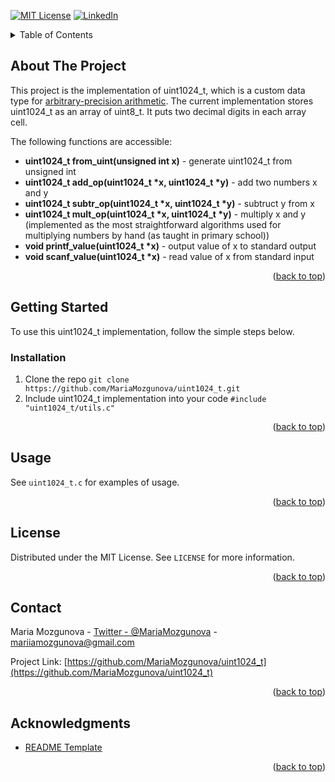 <div id="top"></div>



<!-- PROJECT SHIELDS -->
[![MIT License][license-shield]][license-url]
[![LinkedIn][linkedin-shield]][linkedin-url]



<!-- TABLE OF CONTENTS -->
<details>
  <summary>Table of Contents</summary>
  <ol>
    <li>
      <a href="#about-the-project">About The Project</a>
    </li>
    <li>
      <a href="#getting-started">Getting Started</a>
      <ul>
        <li><a href="#installation">Installation</a></li>
      </ul>
    </li>
    <li><a href="#usage">Usage</a></li>
    <li><a href="#license">License</a></li>
    <li><a href="#contact">Contact</a></li>
    <li><a href="#acknowledgments">Acknowledgments</a></li>
  </ol>
</details>



<!-- ABOUT THE PROJECT -->
## About The Project

This project is the implementation of uint1024_t, which is a custom data type for [arbitrary-precision arithmetic](https://en.wikipedia.org/wiki/Arbitrary-precision_arithmetic). The current implementation stores uint1024_t as an array of uint8_t. It puts two decimal digits in each array cell.

The following functions are accessible:

- **uint1024_t from_uint(unsigned int x)** - generate uint1024_t from unsigned int
- **uint1024_t add_op(uint1024_t \*x, uint1024_t \*y)** - add two numbers x and y
-  **uint1024_t subtr_op(uint1024_t \*x, uint1024_t \*y)** - subtruct y from x
-  **uint1024_t mult_op(uint1024_t \*x, uint1024_t \*y)** - multiply x and y (implemented as the most straightforward algorithms used for multiplying numbers by hand (as taught in primary school))
-  **void printf_value(uint1024_t \*x)** - output value of x to standard output
-  **void scanf_value(uint1024_t \*x)** - read value of x from standard input


<p align="right">(<a href="#top">back to top</a>)</p>



<!-- GETTING STARTED -->
## Getting Started

To use this uint1024_t implementation, follow the simple steps below.

### Installation

1. Clone the repo `git clone https://github.com/MariaMozgunova/uint1024_t.git`
2. Include uint1024_t implementation into your code `#include "uint1024_t/utils.c"`

<p align="right">(<a href="#top">back to top</a>)</p>



<!-- USAGE EXAMPLES -->
## Usage

See `uint1024_t.c` for examples of usage.

<p align="right">(<a href="#top">back to top</a>)</p>



<!-- LICENSE -->
## License

Distributed under the MIT License. See `LICENSE` for more information.

<p align="right">(<a href="#top">back to top</a>)</p>



<!-- CONTACT -->
## Contact

Maria Mozgunova - [Twitter - @MariaMozgunova](https://twitter.com/MariaMozgunova) - mariiamozgunova@gmail.com

Project Link: [https://github.com/MariaMozgunova/uint1024_t](https://github.com/MariaMozgunova/uint1024_t)

<p align="right">(<a href="#top">back to top</a>)</p>



<!-- ACKNOWLEDGMENTS -->
## Acknowledgments

* [README Template](https://github.com/othneildrew/Best-README-Template)

<p align="right">(<a href="#top">back to top</a>)</p>



<!-- MARKDOWN LINKS & IMAGES -->
<!-- https://www.markdownguide.org/basic-syntax/#reference-style-links -->
[license-shield]: https://img.shields.io/github/license/othneildrew/Best-README-Template.svg?style=for-the-badge
[license-url]: https://github.com/MariaMozgunova/uint1024_t/blob/master/LICENSE
[linkedin-shield]: https://img.shields.io/badge/-LinkedIn-black.svg?style=for-the-badge&logo=linkedin&colorB=555
[linkedin-url]: https://www.linkedin.com/in/mariamozgunova/
